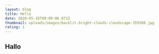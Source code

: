 ```yaml
---
layout: blog
title: Hello
date: 2020-05-16T09:09:06.871Z
thumbnail: uploads/images/backlit-bright-clouds-cloudscape-355508.jpg
rating: 1
---
```

## Hallo